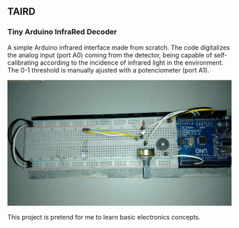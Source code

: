 ## TAIRD
### Tiny Arduino InfraRed Decoder
A simple Arduino infrared interface made from scratch. 
The code digitalizes the analog input (port A0) coming from the detector, being capable of self-calibrating according to the incidence of infrared light in the environment. The 0-1 threshold is manually ajusted with a potenciometer (port A1).

![Example](https://github.com/VP1147/taird/blob/master/taird_example.jpg?raw=true)

This project is pretend for me to learn basic electronics concepts.
